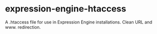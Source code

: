 expression-engine-htaccess
==========================

A .htaccess file for use in Expression Engine installations. Clean URL and www. redirection.
